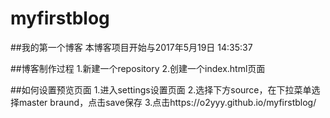 # myfirstblog

##我的第一个博客
本博客项目开始与2017年5月19日 14:35:37

##博客制作过程
1.新建一个repository
2.创建一个index.html页面

##如何设置预览页面
1.进入settings设置页面
2.选择下方source，在下拉菜单选择master braund，点击save保存
3.点击https://o2yyy.github.io/myfirstblog/
